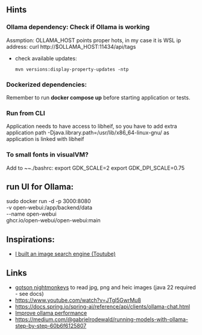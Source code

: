 
## Hints

### Ollama dependency: Check if Ollama is working
Assmption: OLLAMA_HOST points proper hots, in my case it is WSL ip address:
curl http://$OLLAMA_HOST:11434/api/tags

- check available updates:
  ```
  mvn versions:display-property-updates -ntp
  ```

### Dockerized dependencies:
Remember to run **docker compose up** before starting application or tests.

### Run from CLI
Application needs to have access to libheif, so you have to add extra application path
-Djava.library.path=/usr/lib/x86_64-linux-gnu/
as application is linked with libheif

### To small fonts in visualVM?
Add to ~~./bashrc:
export GDK_SCALE=2
export GDK_DPI_SCALE=0.75

## run UI for Ollama:
sudo docker run -d -p 3000:8080 \
    -v open-webui:/app/backend/data \
    --name open-webui \
    ghcr.io/open-webui/open-webui:main

## Inspirations:
- [I built an image search engine (Toutube)](https://www.youtube.com/watch?v=mBcBoGhFndY)

## Links
- [gotson nightmonkeys](https://github.com/gotson/NightMonkeys) to read jpg, png and heic images (java 22 required - see docs)
- https://www.youtube.com/watch?v=JTgl5GwrMu8
- https://docs.spring.io/spring-ai/reference/api/clients/ollama-chat.html
- [Improve ollama performance](https://github.com/ollama/ollama/issues/2742)
- https://medium.com/@gabrielrodewald/running-models-with-ollama-step-by-step-60b6f6125807

